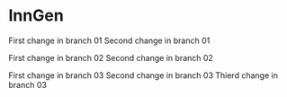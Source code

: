 # InnGen
First change in branch 01
Second change in branch 01

First change in branch 02
Second change in branch 02

First change in branch 03
Second change in branch 03
Thierd change in branch 03